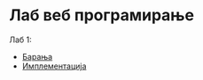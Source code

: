 # Лаб веб програмирање
Лаб 1:
- [Барања](./lab1_tekst.txt) 
- [Имплементација](https://github.com/dani2221/FINKI/commit/6756472256add1945b7151412419e98c22796a2c)

